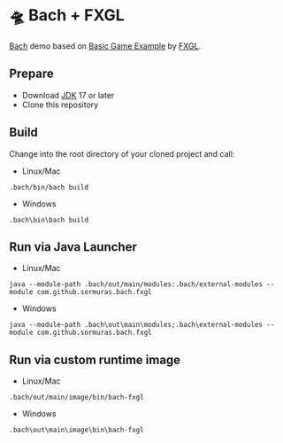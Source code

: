 # 🛸 Bach + FXGL

[Bach] demo based on [Basic Game Example](https://github.com/AlmasB/FXGL/wiki/Basic-Game-Example-%28FXGL-11%29) by [FXGL].

## Prepare

- Download [JDK] 17 or later
- Clone this repository

## Build

Change into the root directory of your cloned project and call:

- Linux/Mac
```shell script
.bach/bin/bach build
```

- Windows
```shell script
.bach\bin\bach build
```

## Run via Java Launcher

- Linux/Mac
```shell script
java --module-path .bach/out/main/modules:.bach/external-modules --module com.github.sormuras.bach.fxgl
```

- Windows
```shell script
java --module-path .bach\out\main\modules;.bach\external-modules --module com.github.sormuras.bach.fxgl
```

## Run via custom runtime image

- Linux/Mac
```shell script
.bach/out/main/image/bin/bach-fxgl
```

- Windows
```shell script
.bach\out\main\image\bin\bach-fxgl
```

[Bach]: https://github.com/sormuras/bach
[JDK]: https://jdk.java.net
[FXGL]: https://almasb.github.io/FXGL
